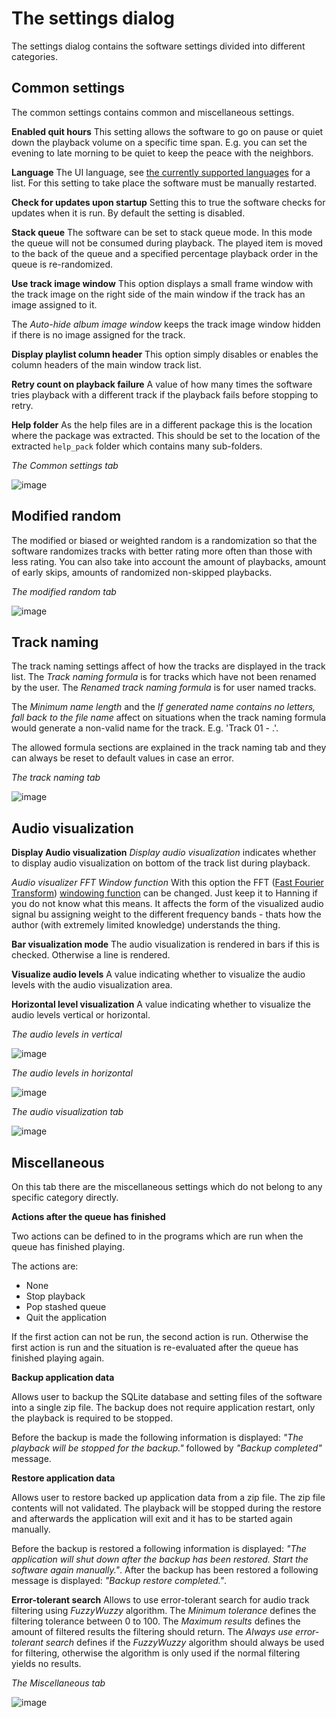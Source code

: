 # The settings dialog
The settings dialog contains the software settings divided into different categories.

## Common settings
The common settings contains common and miscellaneous settings.

**Enabled quit hours**
This setting allows the software to go on pause or quiet down the playback volume on a specific time span. E.g. you can set the evening to late morning to be quiet to keep the peace with the neighbors.

**Language**
The UI language, see [the currently supported languages](supported_languages.md) for a list. For this setting to take place the software must be manually restarted.

**Check for updates upon startup**
Setting this to true the software checks for updates when it is run. By default the setting is disabled.

**Stack queue**
The software can be set to stack queue mode. In this mode the queue will not be consumed during playback. The played item is moved to the back of the queue and a specified percentage playback order in the queue is re-randomized.

**Use track image window**
This option displays a small frame window with the track image on the right side of the main window if the track has an image assigned to it.

The *Auto-hide album image window* keeps the track image window hidden if there is no image assigned for the track.

**Display playlist column header**
This option simply disables or enables the column headers of the main window track list.

**Retry count on playback failure**
A value of how many times the software tries playback with a different track if the playback fails before stopping to retry.

**Help folder**
As the help files are in a different package this is the location where the package was extracted. This should be set to the location of the extracted `help_pack` folder which contains many sub-folders.

*The Common settings tab*

![image](img/settings1.png)

## Modified random
The modified or biased or weighted random is a randomization so that the software randomizes tracks with better rating more often than those with less rating. You can also take into account the amount of playbacks, amount of early skips, amounts of randomized non-skipped playbacks.

*The modified random tab*

![image](img/settings2.png)

## Track naming
The track naming settings affect of how the tracks are displayed in the track list. The *Track naming formula* is for tracks which have not been renamed by the user. The *Renamed track naming formula* is for user named tracks.

The *Minimum name length* and the *If generated name contains no letters, fall back to the file name* affect on situations when the track naming formula would generate a non-valid name for the track. E.g. 'Track 01 - .'.

The allowed formula sections are explained in the track naming tab and they can always be reset to default values in case an error.

*The track naming tab*

![image](img/settings3.png)

## Audio visualization

**Display Audio visualization**
*Display audio visualization* indicates whether to display audio visualization on bottom of the track list during playback.

*Audio visualizer FFT Window function*
With this option the FFT ([Fast Fourier Transform](https://en.wikipedia.org/wiki/Fast_Fourier_transform)) [windowing function](https://en.wikipedia.org/wiki/Window_function) can be changed. Just keep it to Hanning if you do not know what this means. It affects the form of the visualized audio signal bu assigning weight to the different frequency bands - thats how the author (with extremely limited knowledge) understands the thing.

**Bar visualization mode**
The audio visualization is rendered in bars if this is checked. Otherwise a line is rendered.

**Visualize audio levels**
A value indicating whether to visualize the audio levels with the audio visualization area.

**Horizontal level visualization**
A value indicating whether to visualize the audio levels vertical or horizontal.

*The audio levels in vertical*

![image](img/audio_visualization1.png)

*The audio levels in horizontal*

![image](img/audio_visualization2.png)


*The audio visualization tab*

![image](img/settings4.png)

## Miscellaneous
On this tab there are the miscellaneous settings which do not belong to any specific category directly.

**Actions after the queue has finished**

Two actions can be defined to in the programs which are run when the queue has finished playing.

The actions are: 

* None
* Stop playback
* Pop stashed queue
* Quit the application

If the first action can not be run, the second action is run. Otherwise the first action is run and the situation is re-evaluated after the queue has finished playing again.

**Backup application data**

Allows user to backup the SQLite database and setting files of the software into a single zip file. The backup does not require application restart, only the playback is required to be stopped.

Before the backup is made the following information is displayed: *"The playback will be stopped for the backup."* followed by *"Backup completed"* message.

**Restore application data**

Allows user to restore backed up application data from a zip file. The zip file contents will not validated. The playback will be stopped during the restore and afterwards the application will exit and it has to be started again manually.

Before the backup is restored a following information is displayed: *"The application will shut down after the backup has been restored. Start the software again manually."*. After the backup has been restored a following message is displayed: *"Backup restore completed."*.

**Error-tolerant search**
Allows to use error-tolerant search for audio track filtering using *FuzzyWuzzy* algorithm. The *Minimum tolerance* defines the filtering tolerance between 0 to 100. The *Maximum results* defines the amount of filtered results the filtering should return.
The *Always use error-tolerant search* defines if the *FuzzyWuzzy* algorithm should always be used for filtering, otherwise the algorithm is only used if the normal filtering yields no results.

*The Miscellaneous tab*

![image](img/settings5.png)
